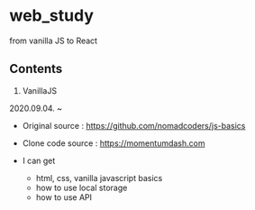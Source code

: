 # web_study

from vanilla JS to React

## Contents

1. VanillaJS

2020.09.04. ~ 

  * Original source : https://github.com/nomadcoders/js-basics
  
  * Clone code source : https://momentumdash.com

  * I can get
    * html, css, vanilla javascript basics
    * how to use local storage
    * how to use API
